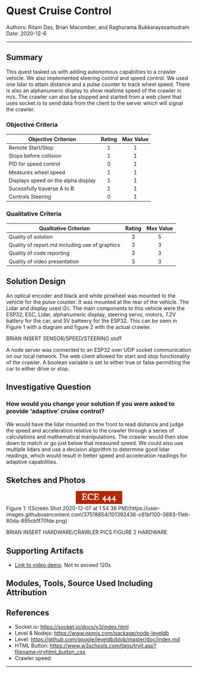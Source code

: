 # Quest Cruise Control

Authors: Ritam Das, Brian Macomber, and Raghurama Bukkarayasamudram
Date: 2020-12-6

---

## Summary

This quest tasked us with adding autonomous capabilties to a crawler vehicle. We also implemented steering control and speed control. We used one lidar to attain distance and a pulse counter to track wheel speed. There is also an alphanumeric display to show realtime speed of the crawler in m/s. The crawler can also be stopped and started from a web client that uses socket.io to send data from the client to the server which will signal the crawler.

### Objective Criteria

| Objective Criterion                 | Rating | Max Value |
| ------------------------------------| :----: | :-------: |
| Remote Start/Stop                   |   1    |     1     |
| Stops before collision              |   1    |     1     |
| PID for speed control               |   0    |     1     |
| Measures wheel speed                |   1    |     1     |
| Displays speed on the alpha display |   1    |     1     |
| Sucessfully traverse A to B         |   1    |     1     |
| Controls Steering                   |   0    |     1     |

### Qualitative Criteria

| Qualitative Criterion                          | Rating | Max Value |
| ---------------------------------------------- | :----: | :-------: |
| Quality of solution                            |    3   |     5     |
| Quality of report.md including use of graphics |    3   |     3     |
| Quality of code reporting                      |    3   |     3     |
| Quality of video presentation                  |    3   |     3     |

## Solution Design

An optical encoder and black and white pinwheel was mounted to the vehicle for the pulse counter. It was mounted at the rear of the vehicle. The Lidar and display used i2c. The main components to this vehicle were the ESP32, ESC, Lidar, alphanumeric display, steering servo, motors, 7.2V battery for the car, and 5V batteery for the ESP32. This can be seen in Figure 1 with a diagram and figure 2 with the actual crawler.

BRIAN INSERT SENSOR/SPEED/STEERING stuff

A node server was connected to an ESP32 over UDP socket communication on our local network. The web client allowed for start and stop functionality of the crawler. A boolean variable is set to either true or false permitting the car to either drive or stop.

## Investigative Question

### How would you change your solution if you were asked to provide ‘adaptive’ cruise control?

We would have the lidar mounted on the front to read distance and judge the speed and acceleration relative to the crawler through a series of calculations and mathematical manipulations. The crawler would then slow down to match or go just below that measured speed. We could also use multiple lidars and use a decision algorithm to determine good lidar readings, which would result in better speed and acceleration readings for adaptive capabilities.

## Sketches and Photos

<center><img src="./images/ece444.png" width="25%" /></center>  
<center> </center>
Figure 1:
![Screen Shot 2020-12-07 at 1 54 36 PM](https://user-images.githubusercontent.com/37518854/101392436-c61bf100-3893-11eb-80da-895cb1f70fde.png)


BRIAN INSERT HARDWARE/CRAWLER PICS FIGURE 2 HARDWARE

## Supporting Artifacts

- [Link to video demo](). Not to exceed 120s

## Modules, Tools, Source Used Including Attribution

## References

- Socket.io: https://socket.io/docs/v3/index.html
- Level & Nodejs: https://www.npmjs.com/package/node-leveldb
- Level: https://github.com/google/leveldb/blob/master/doc/index.md
- HTML Button: https://www.w3schools.com/tags/tryit.asp?filename=tryhtml_button_css
- Crawler speed:

---
